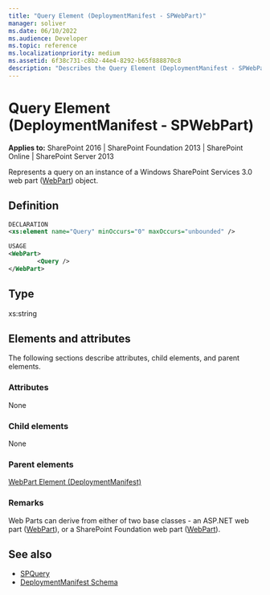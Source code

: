 ```yaml
---
title: "Query Element (DeploymentManifest - SPWebPart)"
manager: soliver
ms.date: 06/10/2022
ms.audience: Developer
ms.topic: reference
ms.localizationpriority: medium
ms.assetid: 6f38c731-c8b2-44e4-8292-b65f888870c8
description: "Describes the Query Element (DeploymentManifest - SPWebPart), which represents a query on an instance of a Windows SharePoint Services 3.0 view SPView object."
---
```


# Query Element (DeploymentManifest - SPWebPart)

**Applies to:** SharePoint 2016 | SharePoint Foundation 2013 | SharePoint Online | SharePoint Server 2013

Represents a query on an instance of a Windows SharePoint Services 3.0 web part ([WebPart](https://msdn.microsoft.com/library/Microsoft.SharePoint.WebPartPages.WebPart.aspx)) object.

## Definition

```XML
DECLARATION
<xs:element name="Query" minOccurs="0" maxOccurs="unbounded" />

USAGE
<WebPart>
        <Query />
</WebPart>

```

## Type

xs:string

## Elements and attributes

The following sections describe attributes, child elements, and parent elements.

### Attributes

None

### Child elements

None

### Parent elements

[WebPart Element (DeploymentManifest)](webpart-element-deploymentmanifest.md)

### Remarks

Web Parts can derive from either of two base classes - an ASP.NET web part ([WebPart](https://msdn.microsoft.com/library/System.Web.UI.WebControls.WebParts.WebPart.aspx)), or a SharePoint Foundation web part ([WebPart](https://msdn.microsoft.com/library/Microsoft.SharePoint.WebPartPages.WebPart.aspx)).

## See also

- [SPQuery](https://msdn.microsoft.com/library/Microsoft.SharePoint.SPQuery.aspx)
- [DeploymentManifest Schema](deploymentmanifest-schema.md)
